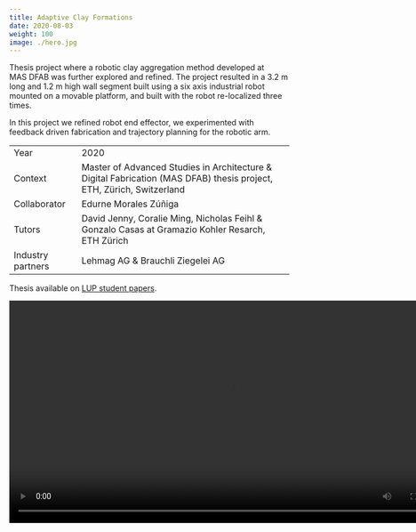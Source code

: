 ```yaml
---
title: Adaptive Clay Formations
date: 2020-08-03
weight: 100
image: ./hero.jpg
---
```


Thesis project where a robotic clay aggregation method developed at MAS DFAB was
further explored and refined.
The project resulted in a 3.2 m long and 1.2 m high wall segment built using a
six axis industrial robot mounted on a movable platform, and built with the
robot re-localized three times.

<!-- excerptEnd -->

In this project we refined robot end effector, we experimented with feedback
driven fabrication and trajectory planning for the robotic arm.

|                   |                                                                                                                      |
| ----------------- | -------------------------------------------------------------------------------------------------------------------- |
| Year              | 2020                                                                                                                 |
| Context           | Master of Advanced Studies in Architecture & Digital Fabrication (MAS DFAB) thesis project, ETH, Zürich, Switzerland |
| Collaborator      | Edurne Morales Zúñiga                                                                                                |
| Tutors            | David Jenny, Coralie Ming, Nicholas Feihl & Gonzalo Casas at Gramazio Kohler Resarch, ETH Zürich                     |
| Industry partners | Lehmag AG & Brauchli Ziegelei AG                                                                                     |

Thesis available on
[LUP student papers](http://lup.lub.lu.se/student-papers/record/9041159).

<video controls width="800" height="auto" preload="lazy" title="Fabrication video">
    <source src="fabrication.webm" type="video/webm">
    <source src="fabrication.mp4" type="video/mp4">
    Sorry, your browser doesn't support HTML5 video elements.
</video>
